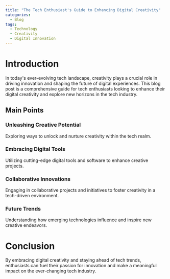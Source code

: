 ```yaml
---
title: "The Tech Enthusiast's Guide to Enhancing Digital Creativity"
categories:
  - Blog
tags:
  - Technology
  - Creativity
  - Digital Innovation
---
```


# Introduction
In today's ever-evolving tech landscape, creativity plays a crucial role in driving innovation and shaping the future of digital experiences. This blog post is a comprehensive guide for tech enthusiasts looking to enhance their digital creativity and explore new horizons in the tech industry.

## Main Points
### Unleashing Creative Potential
Exploring ways to unlock and nurture creativity within the tech realm.

### Embracing Digital Tools
Utilizing cutting-edge digital tools and software to enhance creative projects.

### Collaborative Innovations
Engaging in collaborative projects and initiatives to foster creativity in a tech-driven environment.

### Future Trends
Understanding how emerging technologies influence and inspire new creative endeavors.

# Conclusion
By embracing digital creativity and staying ahead of tech trends, enthusiasts can fuel their passion for innovation and make a meaningful impact on the ever-changing tech industry.